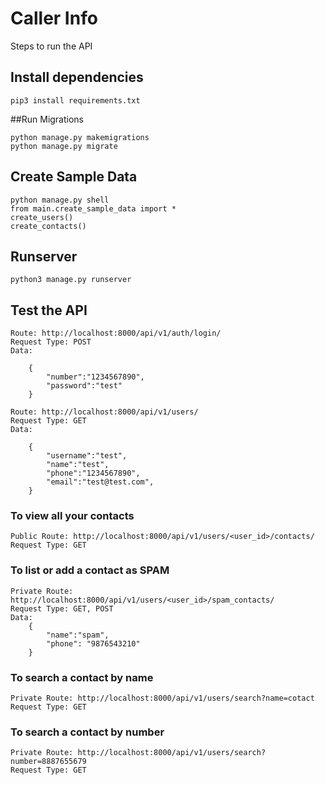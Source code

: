 # Caller Info

Steps to run the API
## Install dependencies
```
pip3 install requirements.txt
```


##Run Migrations
```
python manage.py makemigrations
python manage.py migrate
```



## Create Sample Data

```
python manage.py shell
from main.create_sample_data import *
create_users()
create_contacts()
```

## Runserver
```
python3 manage.py runserver
```

## Test the API

```
Route: http://localhost:8000/api/v1/auth/login/
Request Type: POST
Data: 

    {
        "number":"1234567890",
        "password":"test"
    }
```
```
Route: http://localhost:8000/api/v1/users/
Request Type: GET
Data: 

    {
        "username":"test",
        "name":"test",
        "phone":"1234567890",
        "email":"test@test.com",
    }
```

### To view all your contacts 
```
Public Route: http://localhost:8000/api/v1/users/<user_id>/contacts/
Request Type: GET
```

### To list or add a contact as SPAM
```
Private Route: http://localhost:8000/api/v1/users/<user_id>/spam_contacts/
Request Type: GET, POST
Data:
    {
        "name":"spam",
        "phone": "9876543210"
    }
```

### To search a contact by name
```
Private Route: http://localhost:8000/api/v1/users/search?name=cotact
Request Type: GET
```

### To search a contact by number
```
Private Route: http://localhost:8000/api/v1/users/search?number=8887655679
Request Type: GET
```
